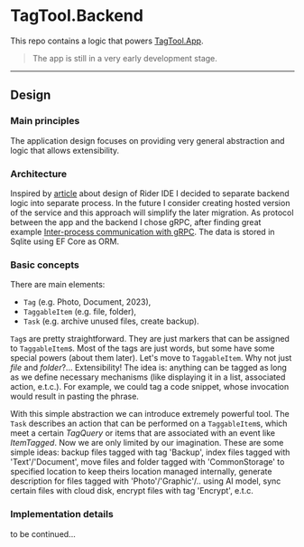 # TagTool.Backend

This repo contains a logic that powers [TagTool.App](https://github.com/TomaszCzyz/TagTool.App).

> The app is still in a very early development stage.

---

## Design

### Main principles

The application design focuses on providing very general abstraction and logic that allows extensibility.

### Architecture

Inspired by [article](https://www.codemag.com/article/1811091/Building-a-.NET-IDE-with-JetBrains-Rider) about design of Rider IDE I decided
to separate backend logic into separate process. In the future I consider creating hosted version of the service and this approach will simplify the
later migration. As protocol between the app and the backend I chose gRPC, after finding great example
[Inter-process communication with gRPC](https://learn.microsoft.com/en-us/aspnet/core/grpc/interprocess?view=aspnetcore-7.0).
The data is stored in Sqlite using EF Core as ORM.

### Basic concepts

There are main elements:

- `Tag` (e.g. Photo, Document, 2023),
- `TaggableItem` (e.g. file, folder),
- `Task` (e.g. archive unused files, create backup).

`Tag`s are pretty straightforward. They are just markers that can be assigned to `TaggableItem`s. Most of the tags are just words,
but some have some special powers (about them later). Let's move to `TaggableItem`. Why not just _file_ and _folder_?...
Extensibility! The idea is: anything can be tagged as long as we define necessary mechanisms (like displaying it in a list,
associated action, e.t.c.). For example, we could tag a code snippet, whose invocation would result in pasting the phrase.

With this simple abstraction we can introduce extremely powerful tool. The `Task` describes an action that can be
performed on a `TaggableItem`s, which meet a certain _TagQuery_ or items that are associated with an event like _ItemTagged_.
Now we are only limited by our imagination. These are some simple ideas: backup files tagged with tag 'Backup',
index files tagged with 'Text'/'Document', move files and folder tagged with 'CommonStorage' to specified location to keep
theirs location managed internally, generate description for files tagged with 'Photo'/'Graphic'/.. using AI model,
sync certain files with cloud disk, encrypt files with tag 'Encrypt', e.t.c.

### Implementation details

to be continued...

